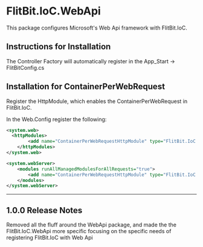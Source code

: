 FlitBit.IoC.WebApi
================================
This package configures Microsoft's Web Api framework with FlitBit.IoC.


Instructions for Installation
--------------------------------------------------------------------------------
The Controller Factory will automatically register in the App_Start -> FlitBitConfig.cs

Installation for ContainerPerWebRequest
--------------------------------------------------------------------------------
Register the HttpModule, which enables the ContainerPerWebRequest in FlitBit.IoC.  

In the Web.Config register the following:
```xml
<system.web>
  <httpModules>
		<add name="ContainerPerWebRequestHttpModule" type="FlitBit.IoC.WebApi.HttpModules.ContainerPerWebRequestHttpModule, FlitBit.IoC.WebApi" />
	</httpModules>
</system.web>

<system.webServer>
	<modules runAllManagedModulesForAllRequests="true">
		<add name="ContainerPerWebRequestHttpModule" type="FlitBit.IoC.WebApi.HttpModules.ContainerPerWebRequestHttpModule, FlitBit.IoC.WebApi" />
	</modules>
</system.webServer>
```

--------------------------------------------------------------------------------
1.0.0 Release Notes
--------------------------------------------------------------------------------
Removed all the fluff around the WebApi package, and made the the FlitBit.IoC.WebApi more specific focusing on the specific needs of registering 
FlitBit.IoC with Web Api

